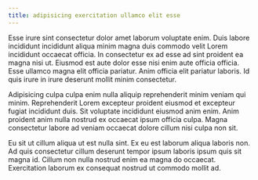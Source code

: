 ```yaml
---
title: adipisicing exercitation ullamco elit esse
---
```


Esse irure sint consectetur dolor amet laborum voluptate enim. Duis labore incididunt incididunt aliqua minim magna duis commodo velit Lorem incididunt occaecat officia. In consectetur ex ad esse ad sint proident ea magna nisi ut. Eiusmod est aute dolor esse nisi enim aute officia officia. Esse ullamco magna elit officia pariatur. Anim officia elit pariatur laboris. Id quis irure in irure deserunt mollit minim consectetur.

Adipisicing culpa culpa enim nulla aliquip reprehenderit minim veniam qui minim. Reprehenderit Lorem excepteur proident eiusmod et excepteur fugiat incididunt duis. Sit voluptate incididunt eiusmod anim enim. Anim proident anim nulla nostrud ex occaecat ipsum officia culpa. Magna consectetur labore ad veniam occaecat dolore cillum nisi culpa non sit.

Eu sit ut cillum aliqua ut est nulla sint. Ex eu est laborum aliqua laboris non. Ad quis consectetur cillum deserunt tempor ipsum laboris ipsum quis sit magna id. Cillum non nulla nostrud enim ea magna do occaecat. Exercitation laborum ex consequat nostrud ut commodo mollit ad.